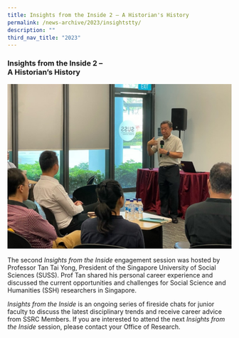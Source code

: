 ```yaml
---
title: Insights from the Inside 2 – A Historian's History
permalink: /news-archive/2023/insightstty/
description: ""
third_nav_title: "2023"
---
```

### Insights from the Inside 2 **–** <br>A Historian’s History 

![](/images/insights_tty.jpg)

The second&nbsp;_Insights from the Inside_&nbsp;engagement session was hosted by Professor Tan Tai Yong, President of the Singapore University of Social Sciences (SUSS). Prof Tan shared his personal career experience and discussed the current opportunities and challenges for Social Science and Humanities (SSH) researchers in Singapore.

_Insights from the Inside_&nbsp;is an ongoing series of fireside chats for junior faculty to discuss the latest disciplinary trends and receive career advice from SSRC Members.
If you are interested to attend the next&nbsp;_Insights from the Inside_&nbsp;session, please contact your Office of Research.